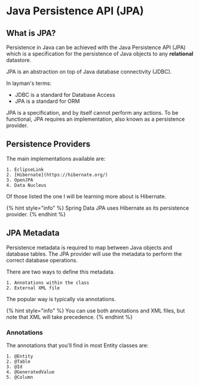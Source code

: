 # Java Persistence API (JPA)

## What is JPA?
Persistence in Java can be achieved with the Java Persistence API (JPA) which is a specification for the persistence
of Java objects to any **relational** datastore.

JPA is an abstraction on top of Java database connectivity (JDBC). 

In layman's terms:

- JDBC is a standard for Database Access
- JPA is a standard for ORM

JPA is a specification, and by itself cannot perform any actions. To be functional, JPA requires an implementation,
also known as a persistence provider.

## Persistence Providers
The main implementations available are:

    1. EclipseLink
    2. [Hibernate](https://hibernate.org/)
    3. OpenJPA
    4. Data Nucleus

Of those listed the one I will be learning more about is Hibernate.

{% hint style="info" %}
Spring Data JPA uses Hibernate as its persistence provider.
{% endhint %}

## JPA Metadata
Persistence metadata is required to map between Java objects and database tables. The JPA provider will use the
metadata to perform the correct database operations.

There are two ways to define this metadata.

    1. Annotations within the class
    2. External XML file
    
The popular way is typically via annotations.

{% hint style="info" %}
You can use both annotations and XML files, but note that XML will take precedence.
{% endhint %}

### Annotations
The annotations that you'll find in most Entity classes are:

    1. @Entity
    2. @Table
    3. @Id
    4. @GeneratedValue
    5. @Column

